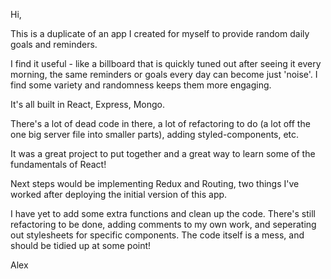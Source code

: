 Hi,

This is a duplicate of an app I created for myself to provide random daily goals and reminders. 

I find it useful - like a billboard that is quickly tuned out after seeing it every morning, the same reminders or goals every day can become just 'noise'. I find some variety and randomness keeps them more engaging.

It's all built in React, Express, Mongo.  

There's a lot of dead code in there, a lot of refactoring to do (a lot off the one big server file into smaller parts), adding styled-components, etc. 

It was a great project to put together and a great way to learn some of the fundamentals of React! 

Next steps would be implementing Redux and Routing, two things I've worked after deploying the initial version of this app.

I have yet to add some extra functions and clean up the code. There's still refactoring to be done, adding comments to my own work, and seperating out stylesheets for specific components. The code itself is a mess, and should be tidied up at some point! 

Alex
